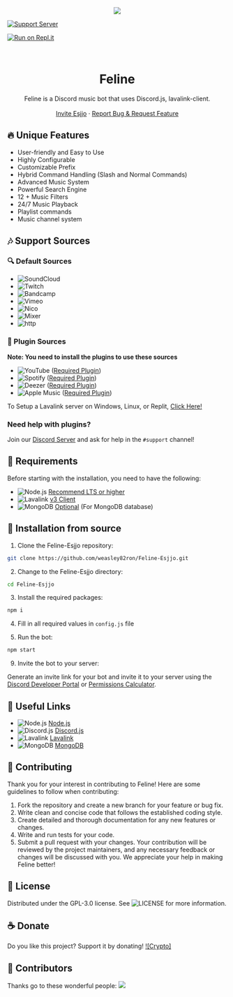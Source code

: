 <center><img src="https://capsule-render.vercel.app/api?type=waving&color=gradient&height=200&section=header&text=Feline&fontSize=80&fontAlignY=35&animation=twinkling&fontColor=solid" /></center>


[![Support Server][support-shield]][support-server]

[![Run on Repl.it](https://repl.it/badge/github/weasley82ron/Feline-Esjjo)](https://repl.it/github/weasley82ron/Feline-Esjjo)

<!-- PROJECT LOGO --> 
<br />
<p align="center">
  <a href="https://cdn.discordapp.com/avatars/1248903655978172507/a_b4c4120c9740b267cf4c59ec7292a44b.gif?size=4096" alt="feline" width="200" height="200">
  </a>

  <h1 align="center">Feline</h1>
  <p align="center">Feline is a Discord music bot that uses Discord.js, lavalink-client.
    <br />
    <br />
    <a href="https://discord.com/oauth2/authorize?client_id=1276175949037305919">Invite Esjjo</a>
    ·
    <a href="https://github.com/weasley82ron/Feline-Esjjo/issues">Report Bug & Request Feature</a>
  </p>
</p>

## 🔥 Unique Features

- User-friendly and Easy to Use
- Highly Configurable
- Customizable Prefix
- Hybrid Command Handling (Slash and Normal Commands)
- Advanced Music System
- Powerful Search Engine
- 12 + Music Filters
- 24/7 Music Playback
- Playlist commands
- Music channel system

## 🎶 Support Sources

### 🔍 Default Sources

- ![SoundCloud](https://img.shields.io/badge/SoundCloud-FF3300?style=plastic&logo=soundcloud&logoColor=white)
- ![Twitch](https://img.shields.io/badge/Twitch-9146FF?style=plastic&logo=twitch&logoColor=white)
- ![Bandcamp](https://img.shields.io/badge/Bandcamp-629AA9?style=plastic&logo=bandcamp&logoColor=white)
- ![Vimeo](https://img.shields.io/badge/Vimeo-1AB7EA?style=plastic&logo=vimeo&logoColor=white)
- ![Nico](https://img.shields.io/badge/Nico-FF0066?style=plastic&logo=nico&logoColor=white)
- ![Mixer](https://img.shields.io/badge/Mixer-FFA500?style=plastic&logo=mixer&logoColor=white)
- ![http](https://img.shields.io/badge/http-FFA500?style=plastic&logo=http&logoColor=white)

### 🔌 Plugin Sources

**Note: You need to install the plugins to use these sources**

- ![YouTube](https://img.shields.io/badge/YouTube-FF0000?style=plastic&logo=youtube&logoColor=white) ([Required Plugin][youtube-source])
- ![Spotify](https://img.shields.io/badge/Spotify-1ED760?style=plastic&logo=spotify&logoColor=white) ([Required Plugin][LavaSrc])
- ![Deezer](https://img.shields.io/badge/Deezer-FF0000?style=plastic&logo=deezer&logoColor=white) ([Required Plugin][LavaSrc])
- ![Apple Music](https://img.shields.io/badge/Apple%20Music-000000?style=plastic&logo=apple-music&logoColor=white) ([Required Plugin][LavaSrc])


[LavaSrc]: https://github.com/topi314/LavaSrc
[skybot-lavalink-plugin]: https://github.com/DuncteBot/skybot-lavalink-plugin
[youtube-source]: https://github.com/lavalink-devs/youtube-source
[jiosaavn]: https://github.com/appujet/jiosaavn-plugin

To Setup a Lavalink server on Windows, Linux, or Replit, [Click Here!](https://github.com/LucasB25/lavalink-server)

### **Need help with plugins?**

Join our [Discord Server](https://discord.gg/jsk) and ask for help in the `#support` channel!

## 🔧 Requirements

Before starting with the installation, you need to have the following:

- ![Node.js](https://img.shields.io/badge/Node.js-43853D?style=for-the-badge&logo=node.js&logoColor=white) [Recommend LTS or higher](https://nodejs.org/)
- ![Lavalink](https://img.shields.io/badge/Lavalink-7289DA?style=for-the-badge&logo=discord&logoColor=white) [v3 Client](https://github.com/lavalink-devs/lavalink)
- ![MongoDB](https://img.shields.io/badge/MongoDB-47A248?style=for-the-badge&logo=mongodb&logoColor=white) [Optional](https://www.mongodb.com/try/download/community) (For MongoDB database)


## 🚀 Installation from source

1. Clone the Feline-Esjjo repository:

```bash
git clone https://github.com/weasley82ron/Feline-Esjjo.git
```

2. Change to the Feline-Esjjo directory:

```bash
cd Feline-Esjjo
```

3. Install the required packages:

```bash
npm i
```

4. Fill in all required values in `config.js` file


8. Run the bot:


```bash
npm start
```

9. Invite the bot to your server:

Generate an invite link for your bot and invite it to your server using the [Discord Developer Portal](https://discord.com/developers/applications) or [Permissions Calculator](https://discordapi.com/permissions.html).




## 🔗 Useful Links

- ![Node.js](https://img.shields.io/badge/Node.js-43853D?style=for-the-badge&logo=node.js&logoColor=white) [Node.js](https://nodejs.org/en/download/)
- ![Discord.js](https://img.shields.io/badge/Discord.js-7289DA?style=for-the-badge&logo=discord&logoColor=white) [Discord.js](https://discord.js.org/#/)
- ![Lavalink](https://img.shields.io/badge/Lavalink-7289DA?style=for-the-badge&logo=discord&logoColor=white) [Lavalink](https://github.com/lavalink-devs/Lavalink)
- ![MongoDB](https://img.shields.io/badge/MongoDB-47A248?style=for-the-badge&logo=mongodb&logoColor=white) [MongoDB](https://www.mongodb.com/try/download/community)



## 📜 Contributing

Thank you for your interest in contributing to Feline! Here are some guidelines to follow when contributing:

1. Fork the repository and create a new branch for your feature or bug fix.
2. Write clean and concise code that follows the established coding style.
3. Create detailed and thorough documentation for any new features or changes.
4. Write and run tests for your code.
5. Submit a pull request with your changes.
Your contribution will be reviewed by the project maintainers, and any necessary feedback or changes will be discussed with you. We appreciate your help in making Feline better!

## 🔐 License

Distributed under the GPL-3.0 license. See ![LICENSE](https://img.shields.io/github/license/weasley82ron/Feline-Esjjo?style=social) for more information.

## ☕ Donate

Do you like this project? Support it by donating!
[![Crypto]](https://live.blockcypher.com/ltc/address/LKksXoe8vuNSyAUVDgwjgBYHuc6xj5Yehr/)

## 👥 Contributors

Thanks go to these wonderful people:
<a href="https://github.com/weasley82ron/Feline-Esjjo/graphs/contributors">
  <img src="https://contrib.rocks/image?repo=weasley82ron/Feline-Esjjo" />
</a>

[version-shield]: https://img.shields.io/github/package-json/v/weasley82ron/Feline-Esjjo?style=for-the-badge
[contributors-shield]: https://img.shields.io/github/contributors/weasley82ron/Feline-Esjjo.svg?style=for-the-badge
[contributors-url]: https://github.com/weasley82ron/Feline-Esjjo/graphs/contributors
[forks-shield]: https://img.shields.io/github/forks/weasley82ron/Feline-Esjjo.svg?style=for-the-badge
[forks-url]: https://github.com/weasley82ron/Feline-Esjjo/network/members
[stars-shield]: https://img.shields.io/github/stars/weasley82ron/Feline-Esjjo.svg?style=for-the-badge
[stars-url]: https://github.com/weasley82ron/Feline-Esjjo/stargazers
[issues-shield]: https://img.shields.io/github/issues/weasley82ron/Feline-Esjjo.svg?style=for-the-badge
[issues-url]: https://github.com/weasley82ron/Feline-Esjjo/issues
[license-shield]: https://img.shields.io/github/license/weasley82ron/Feline-Esjjo.svg?style=for-the-badge
[license-url]: https://github.com/weasley82ron/Feline-Esjjo/blob/master/LICENSE
[support-server]: https://discord.gg/jsk
[support-shield]: https://img.shields.io/discord/942117923001098260.svg?style=for-the-badge&logo=discord&colorB=7289DA

